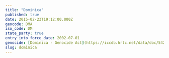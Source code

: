 ```yaml
---
title: "Dominica"
published: true
date: 2015-02-23T19:12:00.000Z
geocode: DMA
iso_code: DM
state_party: true
entry_into_force_date: 2002-07-01
genocide: [Dominica - Genocide Act](https://iccdb.hrlc.net/data/doc/542/keyword/46/)
slug: dominica
---
```

